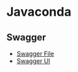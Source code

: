 # Javaconda

## Swagger

 - [Swagger File](http://localhost:8080/v2/api-docs)
 - [Swagger UI](http://localhost:8080/swagger-ui.html)